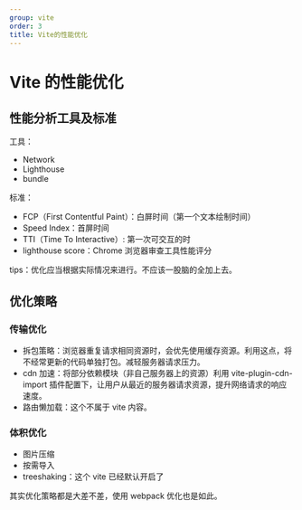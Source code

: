 ```yaml
---
group: vite
order: 3
title: Vite的性能优化
---
```


# Vite 的性能优化

## 性能分析工具及标准

工具：

- Network
- Lighthouse
- bundle

标准：

- FCP（First Contentful Paint）：白屏时间（第一个文本绘制时间）
- Speed Index：首屏时间
- TTI（Time To Interactive）: 第一次可交互的时
- lighthouse score：Chrome 浏览器审查工具性能评分

tips：优化应当根据实际情况来进行。不应该一股脑的全加上去。

## 优化策略

### 传输优化

- 拆包策略：浏览器重复请求相同资源时，会优先使用缓存资源。利用这点，将不经常更新的代码单独打包。减轻服务器请求压力。
- cdn 加速：将部分依赖模块（非自己服务器上的资源）利用 vite-plugin-cdn-import 插件配置下，让用户从最近的服务器请求资源，提升网络请求的响应速度。
- 路由懒加载：这个不属于 vite 内容。

### 体积优化

- 图片压缩
- 按需导入
- treeshaking：这个 vite 已经默认开启了

其实优化策略都是大差不差，使用 webpack 优化也是如此。
